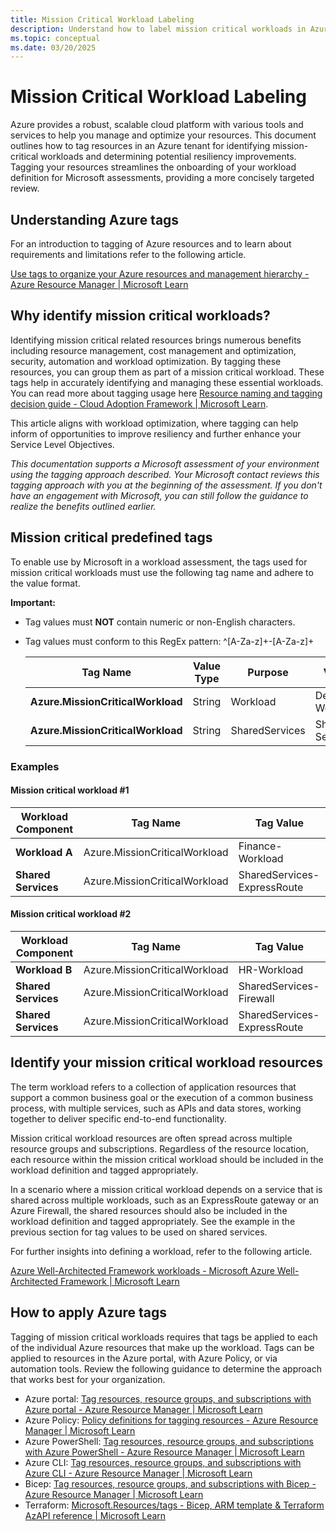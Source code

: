 ```yaml
---
title: Mission Critical Workload Labeling
description: Understand how to label mission critical workloads in Azure for Microsoft workload assessments
ms.topic: conceptual
ms.date: 03/20/2025
---
```

# Mission Critical Workload Labeling

Azure provides a robust, scalable cloud platform with various tools and services to help you manage and optimize your resources. This document outlines how to tag resources in an Azure tenant for identifying mission-critical workloads and determining potential resiliency improvements. Tagging your resources streamlines the onboarding of your workload definition for Microsoft assessments, providing a more concisely targeted review.

## Understanding Azure tags

For an introduction to tagging of Azure resources and to learn about requirements and limitations refer to the following article.

[Use tags to organize your Azure resources and management hierarchy - Azure Resource Manager | Microsoft Learn](/azure/azure-resource-manager/management/tag-resources)

## Why identify mission critical workloads?

Identifying mission critical related resources brings numerous benefits including resource management, cost management and optimization, security, automation and workload optimization. By tagging these resources, you can group them as part of a mission critical workload. These tags help in accurately identifying and managing these essential workloads. You can read more about tagging usage here [Resource naming and tagging decision guide - Cloud Adoption Framework | Microsoft Learn](/azure/cloud-adoption-framework/ready/azure-best-practices/resource-naming-and-tagging-decision-guide).

This article aligns with workload optimization, where tagging can help inform of opportunities to improve resiliency and further enhance your Service Level Objectives.

*This documentation supports a Microsoft assessment of your environment using the tagging approach described. Your Microsoft contact reviews this tagging approach with you at the beginning of the assessment. If you don't have an engagement with Microsoft, you can still follow the guidance to realize the benefits outlined earlier.*

## Mission critical predefined tags

To enable use by Microsoft in a workload assessment, the tags used for mission critical workloads must use the following tag name and adhere to the value format.

**Important:**

- Tag values must **NOT** contain numeric or non-English characters.
- Tag values must conform to this RegEx pattern: ^[A-Za-z]+-[A-Za-z]+

  | **Tag Name** | **Value Type** | **Purpose** | **Value Format** |
  |---|---|---|---|
  | **Azure.MissionCriticalWorkload** | String | Workload | DeptName-WorkloadName |
  | **Azure.MissionCriticalWorkload** | String | SharedServices | SharedServices-Service |

### Examples

#### Mission critical workload #1

| **Workload Component** | **Tag Name** | **Tag Value** |
|---|---|---|
| **Workload A** | Azure.MissionCriticalWorkload | Finance-Workload |
| **Shared Services** | Azure.MissionCriticalWorkload | SharedServices-ExpressRoute |

#### Mission critical workload #2

| **Workload Component** | **Tag Name** | **Tag Value** |
|---|---|---|
| **Workload B** | Azure.MissionCriticalWorkload | HR-Workload |
| **Shared Services** | Azure.MissionCriticalWorkload | SharedServices-Firewall |
| **Shared Services** | Azure.MissionCriticalWorkload | SharedServices-ExpressRoute |

## Identify your mission critical workload resources

The term workload refers to a collection of application resources that support a common business goal or the execution of a common business process, with multiple services, such as APIs and data stores, working together to deliver specific end-to-end functionality.

Mission critical workload resources are often spread across multiple resource groups and subscriptions. Regardless of the resource location, each resource within the mission critical workload should be included in the workload definition and tagged appropriately.

In a scenario where a mission critical workload depends on a service that is shared across multiple workloads, such as an ExpressRoute gateway or an Azure Firewall, the shared resources should also be included in the workload definition and tagged appropriately. See the example in the previous section for tag values to be used on shared services.

For further insights into defining a workload, refer to the following article.

[Azure Well-Architected Framework workloads - Microsoft Azure Well-Architected Framework | Microsoft Learn](/azure/well-architected/workloads)

## How to apply Azure tags

Tagging of mission critical workloads requires that tags be applied to each of the individual Azure resources that make up the workload. Tags can be applied to resources in the Azure portal, with Azure Policy, or via automation tools. Review the following guidance to determine the approach that works best for your organization.

- Azure portal: [Tag resources, resource groups, and subscriptions with Azure portal - Azure Resource Manager | Microsoft Learn](/azure/azure-resource-manager/management/tag-resources-portal)
- Azure Policy: [Policy definitions for tagging resources - Azure Resource Manager | Microsoft Learn](/azure/azure-resource-manager/management/tag-policies)
- Azure PowerShell: [Tag resources, resource groups, and subscriptions with Azure PowerShell - Azure Resource Manager | Microsoft Learn](/azure/azure-resource-manager/management/tag-resources-powershell)
- Azure CLI: [Tag resources, resource groups, and subscriptions with Azure CLI - Azure Resource Manager | Microsoft Learn](/azure/azure-resource-manager/management/tag-resources-cli)
- Bicep: [Tag resources, resource groups, and subscriptions with Bicep - Azure Resource Manager | Microsoft Learn](/azure/azure-resource-manager/management/tag-resources-bicep)
- Terraform: [Microsoft.Resources/tags - Bicep, ARM template & Terraform AzAPI reference | Microsoft Learn](/azure/templates/microsoft.resources/tags)
